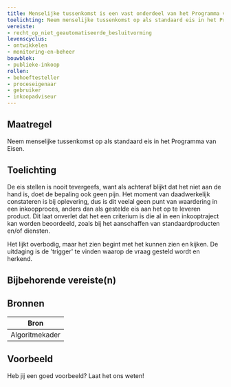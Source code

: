 ```yaml
---
title: Menselijke tussenkomst is een vast onderdeel van het Programma van Eisen bij aanbestedingen
toelichting: Neem menselijke tussenkomst op als standaard eis in het Programma van Eisen. 
vereiste:
- recht_op_niet_geautomatiseerde_besluitvorming
levenscyclus:
- ontwikkelen
- monitoring-en-beheer
bouwblok:
- publieke-inkoop
rollen:
- behoeftesteller
- proceseigenaar
- gebruiker
- inkoopadviseur
---
```


<!-- tags -->
## Maatregel

Neem menselijke tussenkomst op als standaard eis in het Programma van Eisen.


## Toelichting

De eis stellen is nooit tevergeefs, want als achteraf blijkt dat het niet aan de hand is, doet de bepaling ook geen pijn.
Het moment van daadwerkelijk constateren is bij oplevering, dus is dit veelal geen punt van waardering in een inkoopproces, anders dan als gestelde eis aan het op te leveren product.
Dit laat onverlet dat het een criterium is die al in een inkooptraject kan worden beoordeeld, zoals bij het aanschaffen van standaardproducten en/of diensten.

Het lijkt overbodig, maar het zien begint met het kunnen zien en kijken.
De uitdaging is de 'trigger' te vinden waarop de vraag gesteld wordt en herkend.

## Bijbehorende vereiste(n)

<!-- list_vereisten_on_maatregelen_page -->

## Bronnen

| Bron                        |
|-----------------------------|
|Algoritmekader|

## Voorbeeld

Heb jij een goed voorbeeld? Laat het ons weten!

